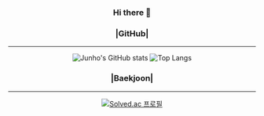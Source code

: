
<div align="center">
 
### Hi there 👋



### |GitHub|
---
  ![Junho's GitHub stats](https://github-readme-stats.vercel.app/api?username=backdoor95&show_icons=true&theme=radical)
  ![Top Langs](https://github-readme-stats.vercel.app/api/top-langs/?username=backdoor95&layout=compact)
### |Baekjoon|
---
  [![Solved.ac 프로필](http://mazassumnida.wtf/api/v2/generate_badge?boj={jhmun0607})](https://solved.ac/{jhmun0607})
  
</div>



